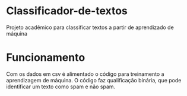 # Classificador-de-textos
Projeto acadêmico para classificar textos a partir de aprendizado de máquina

# Funcionamento
Com os dados em csv é alimentado o código para treinamento a aprendizagem de máquina.
O código faz qualificação binária, que pode identificar um texto como spam e não spam.

